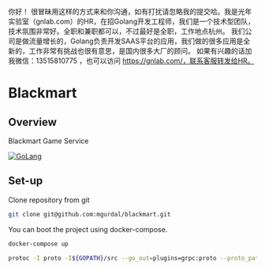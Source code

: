 你好！
很冒昧用这样的方式来和你沟通，如有打扰请忽略我的提交哈。我是光年实验室（gnlab.com）的HR，在招Golang开发工程师，我们是一个技术型团队，技术氛围非常好。全职和兼职都可以，不过最好是全职，工作地点杭州。
我们公司是做流量增长的，Golang负责开发SAAS平台的应用，我们做的很多应用是全新的，工作非常有挑战也很有意思，是国内很多大厂的顾问。
如果有兴趣的话加我微信：13515810775  ，也可以访问 https://gnlab.com/，联系客服转发给HR。
# Blackmart

## Overview

Blackmart Game Service

[![GoLang](https://img.shields.io/badge/Go-v1.13.4-green.svg)](https://golang.org/doc/go1.13)

## Set-up

Clone repository from git
```bash
git clone git@github.com:mgurdal/blackmart.git
```

You can boot the project using docker-compose.
```bash
docker-compose up
```

```bash
protoc -I proto -I${GOPATH}/src --go_out=plugins=grpc:proto --proto_path="." service.proto
```
